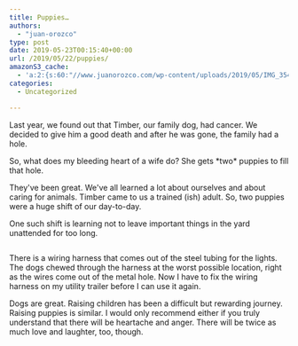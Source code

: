 ```yaml
---
title: Puppies…
authors: 
  - "juan-orozco"
type: post
date: 2019-05-23T00:15:40+00:00
url: /2019/05/22/puppies/
amazonS3_cache:
  - 'a:2:{s:60:"//www.juanorozco.com/wp-content/uploads/2019/05/IMG_3548.jpg";i:3140;s:67:"//m.juanorozco.com/wp-content/uploads/2019/05/22164503/IMG_3548.jpg";i:3140;}'
categories:
  - Uncategorized

---
```

Last year, we found out that Timber, our family dog, had cancer. We decided to give him a good death and after he was gone, the family had a hole.

So, what does my bleeding heart of a wife do? She gets \*two\* puppies to fill that hole.

They've been great. We've all learned a lot about ourselves and about caring for animals. Timber came to us a trained (ish) adult. So, two puppies were a huge <g class="gr_ gr\_180 gr-alert gr\_gramm gr\_inline\_cards gr\_run\_anim Grammar only-ins replaceWithoutSep" id="180" data-gr-id="180">shift</g> of our day-to-day.

One such shift is learning not to leave important things in the yard unattended for too long.<figure class="wp-block-image">

<img src="https://i0.wp.com/m.juanorozco.com/wp-content/uploads/2019/05/22164503/IMG_3548.jpg?w=580&#038;ssl=1" alt="" class="wp-image-3140" srcset="https://m.juanorozco.com/wp-content/uploads/2019/05/22164503/IMG_3548.jpg 3420w, https://m.juanorozco.com/wp-content/uploads/2019/05/22164503/IMG_3548.jpg 300w, https://m.juanorozco.com/wp-content/uploads/2019/05/22164503/IMG_3548.jpg 768w, https://m.juanorozco.com/wp-content/uploads/2019/05/22164503/IMG_3548.jpg 1024w, https://m.juanorozco.com/wp-content/uploads/2019/05/22164503/IMG_3548.jpg 1568w, https://m.juanorozco.com/wp-content/uploads/2019/05/22164503/IMG_3548.jpg 1160w, https://m.juanorozco.com/wp-content/uploads/2019/05/22164503/IMG_3548.jpg 1740w" sizes="(max-width: 580px) 100vw, 580px" data-recalc-dims="1" /><figcaption>  
</figcaption></figure> 

There is a wiring harness that comes out of the steel tubing for the lights. The dogs chewed through the harness at the worst possible location, right as the wires come out of the metal hole. Now I have to fix the wiring harness on my utility trailer before I can use it again.

Dogs are great. Raising children has been a difficult but rewarding journey. Raising puppies is similar. I would only recommend either if you truly understand that there will be heartache and anger. There will be twice as much love and laughter, too, though.
